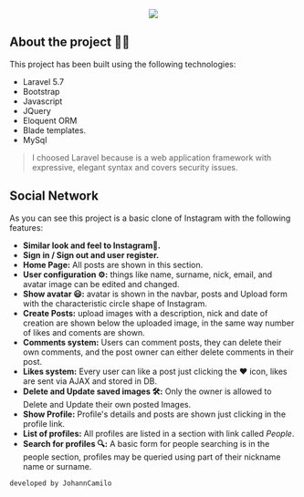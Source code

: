 <p align="center"><img src="https://laravel.com/assets/img/components/logo-laravel.svg"></p>


## About the project 🧑‍💻 
This project has been built using the following technologies:

- Laravel 5.7
- Bootstrap
- Javascript
- JQuery
- Eloquent ORM
- Blade templates.
- MySql

>I choosed Laravel because is a web application framework with expressive, elegant syntax and covers security issues.

## Social Network

As you can see this project is a basic clone of Instagram with the following features:

- **Similar look and feel to Instagram📲.**
- **Sign in / Sign out and user register.**
- **Home Page:** All posts are shown in this section.
- **User configuration ⚙️:** things like name, surname, nick, email, and avatar image can be edited and changed.
- **Show avatar 😃:** avatar is shown in the navbar, posts and Upload form with the characteristic circle shape of Instagram.
- **Create Posts:** upload images with a description, nick and date of creation are shown below the uploaded image, in the same way number of likes and coments are shown.
- **Comments system:** Users can comment posts, they can delete their own comments, and the post owner can either delete comments in their post.
- **Likes system:** Every user can like a post just clicking the ❤️ icon, likes are sent via AJAX and stored in DB.
- **Delete and Update saved images 🛠:** Only the owner is allowed to Delete and Update their own posted Images.
- **Show Profile:** Profile's details and posts are shown just clicking in the profile link.
- **List of profiles:** All profiles are listed in a section with link called *People*.
- **Search for profiles 🔍:** A basic form for people searching is in the people section, profiles may be queried using part of their nickname name or surname.

`developed by JohannCamilo`

